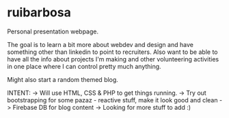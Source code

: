 # ruibarbosa
Personal presentation webpage. 

The goal is to learn a bit more about webdev and design and have something other than linkedin to point to recruiters. Also want to be able to have all the info about projects I'm making and other volunteering activities in one place where I can control pretty much anything. 

Might also start a random themed blog.

INTENT:
-> Will use HTML, CSS & PHP to get things running.
-> Try out bootstrapping for some pazaz - reactive stuff, make it look good and clean
-> Firebase DB for blog content
-> Looking for more stuff to add :) 


